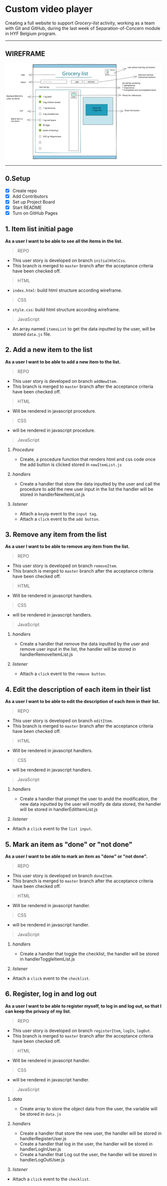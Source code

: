 # Custom video player

Creating a full website to support _Grocery-list_ activity, working as a team with Git and GitHub, during the last week of Separation-of-Concern module in HYF Belgium program.

---

## WIREFRAME

![wireframe](../public/wireframe.svg)

---

## 0.Setup

- [x] Create repo
- [x] Add Contributors
- [x] Set up Project Board
- [x] Start README
- [x] Turn on GitHub Pages

## 1. Item list initial page

**As a user I want to be able to see all the items in the list.**

> REPO

- This user story is developed on branch `initialHtmlCss`.
- This branch is merged to `master` branch after the acceptance criteria have been checked off.

> HTML

- `index.html`: build html structure according wireframe.

> CSS

- `style.css`: build html structure according wireframe.

> JavaScript

- An array named `itemsList` to get the data inputted by the user, will be stored `data.js` file.

## 2. Add a new item to the list

**As a user I want to be able to add a new item to the list.**

> REPO

- This user story is developed on branch `addNewItem`.
- This branch is merged to `master` branch after the acceptance criteria have been checked off.

> HTML

- Will be rendered in javascript procedure.

> CSS

- will be rendered in javascript procedure.

> JavaScript

1. _Procedure_

   - Create, a procedure function that renders html and css code once the add button is clicked stored in `newItemList.js`

2. _handlers_

   - Create a handler that store the data inputted by the user and call the procedure to add the new user input in the list the handler will be stored in handlerNewItemList.js
  
3. _listener_

   - Attach a `keyUp` event to the `input tag`.
   - Attach a `click` event to the `add button`.

## 3. Remove any item from the list

**As a user I want to be able to remove any item from the list.**

> REPO

- This user story is developed on branch `removeItem`.
- This branch is merged to `master` branch after the acceptance criteria have been checked off.

> HTML

- Will be rendered in javascript handlers.

> CSS

- will be rendered in javascript handlers.

> JavaScript

1. _handlers_

   - Create a handler that remove the data inputted by the user and remove  user input in the list, the handler will be stored in handlerRemoveItemList.js
  
2. _listener_

   - Attach a `click` event to the `remove button`.

## 4. Edit the description of each item in their list

**As a user I want to be able to edit the description of each item in their list.**

> REPO

- This user story is developed on branch `editItem`.
- This branch is merged to `master` branch after the acceptance criteria have been checked off.

> HTML

- Will be rendered in javascript handlers.

> CSS

- will be rendered in javascript handlers.

> JavaScript

1. _handlers_

   - Create a handler that prompt the user to andd the modification, the new data inputted by the user will modify de data stored, the handler will be stored in handlerEditItemList.js
  
2. _listener_

- Attach a `click` event to the `list input`.

## 5. Mark an item as "done" or "not done"

**As a user I want to be able to mark an item as "done" or "not done".**

> REPO

- This user story is developed on branch `doneItem`.
- This branch is merged to `master` branch after the acceptance criteria have been checked off.

> HTML

- Will be rendered in javascript handler.

> CSS

- will be rendered in javascript handler.

> JavaScript

1. _handlers_

   - Create a handler that toggle the checklist, the handler will be stored in handlerToggleItemList.js
  
2. _listener_

- Attach a `click` event to the `checklist`.

## 6. Register, log in and log out

**As a user I want to be able to register myself, to log in and log out, so that I can keep the privacy of my list.**

> REPO

- This user story is developed on branch `registerItem`, `logIn`, `logOut`.
- This branch is merged to `master` branch after the acceptance criteria have been checked off.

> HTML

- Will be rendered in javascript handler.

> CSS

- will be rendered in javascript handler.

> JavaScript

1. _data_

   - Create array to store the object data from the user, the variable will be stored in `data.js`

2. _handlers_

   - Create a handler that store the new user, the handler will be stored in handlerRegisterUser.js
   - Create a handler that log in the user, the handler will be stored in handlerLogInUser.js
   - Create a handler that Log out the user, the handler will be stored in handlerLogOutUser.js
  
3. _listener_

- Attach a `click` event to the `checklist`.
